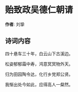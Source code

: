 # 贻致政吴德仁朝请

**作者**: 刘挚

## 诗词内容

四十悬车三十年，白云山下古溪边。

松姿郁郁霜中寿，鸿意冥冥物外天。

归为田园陶令达，化行乡党郑公贤。

我惭出处今如此，应得高人一粲然。

